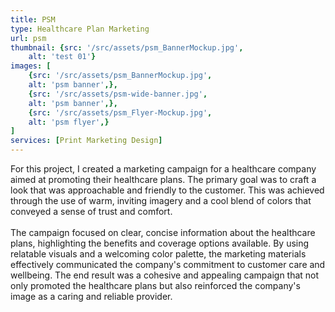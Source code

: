 ```yaml
---
title: PSM
type: Healthcare Plan Marketing
url: psm
thumbnail: {src: '/src/assets/psm_BannerMockup.jpg',
    alt: 'test 01'}
images: [
    {src: '/src/assets/psm_BannerMockup.jpg',
    alt: 'psm banner',},
    {src: '/src/assets/psm-wide-banner.jpg',
    alt: 'psm banner',},
    {src: '/src/assets/psm_Flyer-Mockup.jpg',
    alt: 'psm flyer',}
]
services: [Print Marketing Design]
---
```

For this project, I created a marketing campaign for a healthcare company aimed at promoting their healthcare plans. The primary goal was to craft a look that was approachable and friendly to the customer. This was achieved through the use of warm, inviting imagery and a cool blend of colors that conveyed a sense of trust and comfort.
<br/>
<br/>
The campaign focused on clear, concise information about the healthcare plans, highlighting the benefits and coverage options available. By using relatable visuals and a welcoming color palette, the marketing materials effectively communicated the company's commitment to customer care and wellbeing. The end result was a cohesive and appealing campaign that not only promoted the healthcare plans but also reinforced the company's image as a caring and reliable provider.